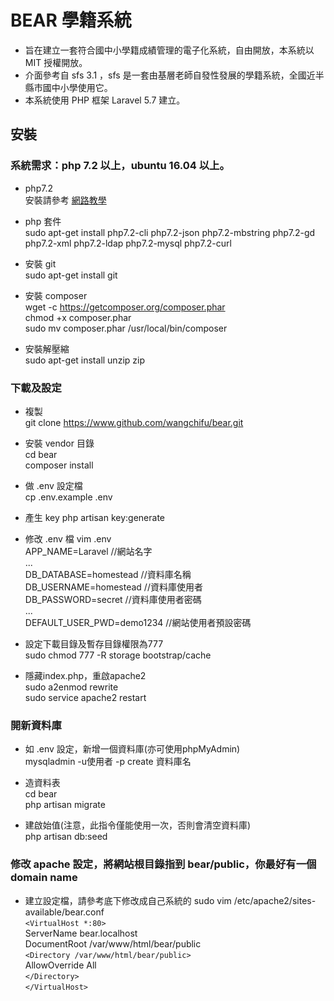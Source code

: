 # BEAR 學籍系統
- 旨在建立一套符合國中小學籍成績管理的電子化系統，自由開放，本系統以 MIT 授權開放。
- 介面參考自 sfs 3.1 ，sfs 是一套由基層老師自發性發展的學籍系統，全國近半縣市國中小學使用它。
- 本系統使用 PHP 框架 Laravel 5.7 建立。

## 安裝
### 系統需求：php 7.2 以上，ubuntu 16.04 以上。
- php7.2  
安裝請參考 [網路教學](https://blog.johnsonlu.org/install-or-upgrade-php-7-2-on-ubuntu/)

- php 套件  
sudo apt-get install php7.2-cli php7.2-json php7.2-mbstring php7.2-gd php7.2-xml php7.2-ldap php7.2-mysql php7.2-curl

- 安裝 git  
sudo apt-get install git

- 安裝 composer  
wget -c https://getcomposer.org/composer.phar  
chmod +x composer.phar  
sudo mv composer.phar /usr/local/bin/composer  

- 安裝解壓縮  
sudo apt-get install unzip zip

### 下載及設定
- 複製  
git clone https://www.github.com/wangchifu/bear.git

- 安裝 vendor 目錄  
cd bear  
composer install 

- 做 .env 設定檔  
cp .env.example .env

- 產生 key
php artisan key:generate

- 修改 .env 檔
vim .env  
APP_NAME=Laravel  //網站名字  
...  
DB_DATABASE=homestead  //資料庫名稱  
DB_USERNAME=homestead  //資料庫使用者  
DB_PASSWORD=secret  //資料庫使用者密碼  
...  
DEFAULT_USER_PWD=demo1234 //網站使用者預設密碼  

- 設定下載目錄及暫存目錄權限為777  
sudo chmod 777 -R storage bootstrap/cache

- 隱藏index.php，重啟apache2  
sudo a2enmod rewrite  
sudo service apache2 restart  

### 開新資料庫
- 如 .env 設定，新增一個資料庫(亦可使用phpMyAdmin)  
mysqladmin -u使用者 -p create 資料庫名  

- 造資料表  
cd bear  
php artisan migrate  

- 建啟始值(注意，此指令僅能使用一次，否則會清空資料庫)  
php artisan db:seed

### 修改 apache 設定，將網站根目錄指到 bear/public，你最好有一個 domain name
- 建立設定檔，請參考底下修改成自己系統的
sudo vim /etc/apache2/sites-available/bear.conf  
`<VirtualHost *:80>`  
        ServerName bear.localhost  
        DocumentRoot /var/www/html/bear/public  
      `<Directory /var/www/html/bear/public>`  
        AllowOverride All  
      `</Directory>`  
`</VirtualHost>`  
